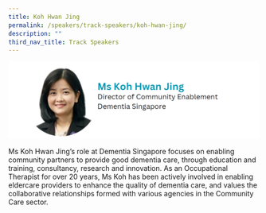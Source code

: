 ```yaml
---
title: Koh Hwan Jing
permalink: /speakers/track-speakers/koh-hwan-jing/
description: ""
third_nav_title: Track Speakers
---
```

<div style="display: flex; flex-wrap: wrap;">
  <div style="flex-basis: 100%; max-width: 100%;">
    <img alt="track speakers 1" src="/images/SpeakersPhoto/kohhwanjing.png">
  </div>
	</div>
	
Ms Koh Hwan Jing’s role at Dementia Singapore focuses on enabling community partners to provide good dementia care, through education and training, consultancy, research and innovation.  As an Occupational Therapist for over 20 years, Ms Koh has been actively involved in enabling eldercare providers to enhance the quality of dementia care, and values the collaborative relationships formed with various agencies in the Community Care sector.